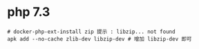 php 7.3
==

````
# docker-php-ext-install zip 提示 : libzip... not found
apk add --no-cache zlib-dev libzip-dev # 增加 libzip-dev 即可 

````